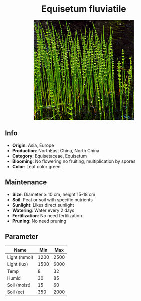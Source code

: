 <h1 align='center'>Equisetum fluviatile</h1>
<p align="center">
    <img 
        align='center'
        width='320'
        src="../images/equisetum fluviatile.png" 
        alt='Equisetum fluviatile' />
</p>

## Info

 - **Origin**: Asia, Europe
 - **Production**: NorthEast China, North China
 - **Category**: Equisetaceae, Equisetum
 - **Blooming**: No flowering no fruiting, multiplication by spores
 - **Color**: Leaf color green

## Maintenance

 - **Size**: Diameter ≥ 10 cm, height 15-18 cm
 - **Soil**: Peat or soil with specific nutrients
 - **Sunlight**: Likes direct sunlight
 - **Watering**: Water every 2 days
 - **Fertilization**: No need fertilization
 - **Pruning**: No need pruning

## Parameter

| Name         | Min  | Max   |
|--------------|------|-------|
| Light (mmol) | 1200 | 2500  |
| Light (lux)  | 1500 | 6000 |
| Temp         | 8    | 32    |
| Humid        | 30   | 85    |
| Soil (moist) | 15   | 60    |
| Soil (ec)    | 350  | 2000  |